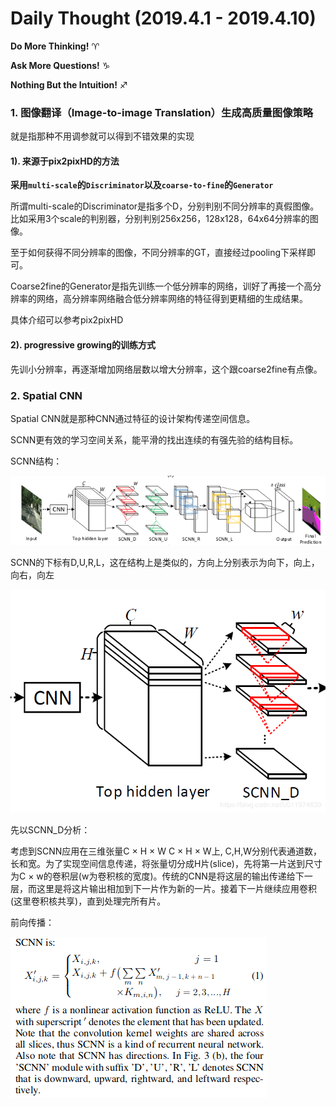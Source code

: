 # Daily Thought (2019.4.1 - 2019.4.10)
**Do More Thinking!** ♈ 

**Ask More Questions!** ♑

**Nothing But the Intuition!** ♐
### 1. 图像翻译（Image-to-image Translation）生成高质量图像策略
就是指那种不用调参就可以得到不错效果的实现

#### 1). 来源于pix2pixHD的方法
**采用`multi-scale`的`Discriminator`以及`coarse-to-fine`的`Generator`**

所谓multi-scale的Discriminator是指多个D，分别判别不同分辨率的真假图像。比如采用3个scale的判别器，分别判别256x256，128x128，64x64分辨率的图像。

至于如何获得不同分辨率的图像，不同分辨率的GT，直接经过pooling下采样即可。

Coarse2fine的Generator是指先训练一个低分辨率的网络，训好了再接一个高分辨率的网络，高分辨率网络融合低分辨率网络的特征得到更精细的生成结果。

具体介绍可以参考pix2pixHD

#### 2). progressive growing的训练方式

先训小分辨率，再逐渐增加网络层数以增大分辨率，这个跟coarse2fine有点像。

### 2. Spatial CNN
Spatial CNN就是那种CNN通过特征的设计架构传递空间信息。

SCNN更有效的学习空间关系，能平滑的找出连续的有强先验的结构目标。

SCNN结构：

![](__pics/SCNN_1.png)

SCNN的下标有D,U,R,L，这在结构上是类似的，方向上分别表示为向下，向上，向右，向左

![](__pics/SCNN_2.png)

先以SCNN_D分析：

考虑到SCNN应用在三维张量C × H × W
C × H × W上, C,H,W分别代表通道数，长和宽。为了实现空间信息传递，将张量切分成H片(slice)，先将第一片送到尺寸为C × w的卷积层(w为卷积核的宽度)。传统的CNN是将这层的输出传递给下一层，而这里是将这片输出相加到下一片作为新的一片。接着下一片继续应用卷积(这里卷积核共享)，直到处理完所有片。

前向传播：

![](__pics/SCNN_3.png)
